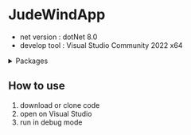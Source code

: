 # JudeWindApp
* net version : dotNet 8.0
* develop tool : Visual Studio Community 2022 x64

<details>

<summary>Packages</summary>

1. ASP.NET and Web Tools
2. C# Tool
3. Entity Framework Core Power Tools
4. GitHub Copilot
5. Microsoft JVM Debugger
6. NuGet Manager
7. Visual Studio IntelliCode

</details>

## How to use
1. download or clone code
2. open on Visual Studio
3. run in debug mode